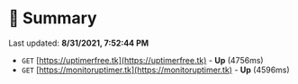 # 📖 Summary
Last updated: **8/31/2021, 7:52:44 PM**

- `GET` [https://uptimerfree.tk](https://uptimerfree.tk) - **Up** (4756ms)
- `GET` [https://monitoruptimer.tk](https://monitoruptimer.tk) - **Up** (4596ms)
